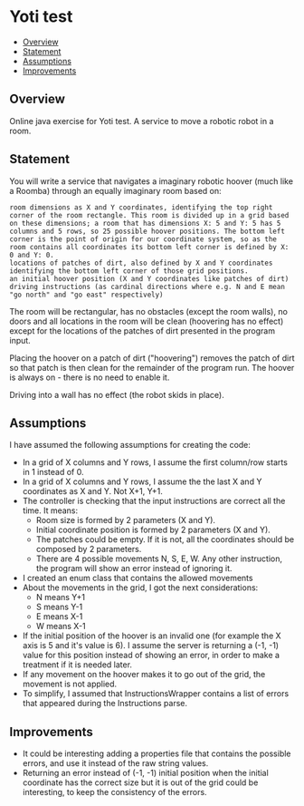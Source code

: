 
# Yoti test
+ [Overview](#overview)
+ [Statement](#Statement)
+ [Assumptions](#assumptions)
+ [Improvements](#improvements)
    
## Overview
Online java exercise for Yoti test. A service to move a robotic robot in a room.

## Statement
You will write a service that navigates a imaginary robotic hoover (much like a Roomba) through an equally imaginary room based on:

    room dimensions as X and Y coordinates, identifying the top right corner of the room rectangle. This room is divided up in a grid based on these dimensions; a room that has dimensions X: 5 and Y: 5 has 5 columns and 5 rows, so 25 possible hoover positions. The bottom left corner is the point of origin for our coordinate system, so as the room contains all coordinates its bottom left corner is defined by X: 0 and Y: 0.
    locations of patches of dirt, also defined by X and Y coordinates identifying the bottom left corner of those grid positions.
    an initial hoover position (X and Y coordinates like patches of dirt)
    driving instructions (as cardinal directions where e.g. N and E mean "go north" and "go east" respectively)

The room will be rectangular, has no obstacles (except the room walls), no doors and all locations in the room will be clean (hoovering has no effect) except for the locations of the patches of dirt presented in the program input.

Placing the hoover on a patch of dirt ("hoovering") removes the patch of dirt so that patch is then clean for the remainder of the program run. The hoover is always on - there is no need to enable it.

Driving into a wall has no effect (the robot skids in place).

## Assumptions
I have assumed the following assumptions for creating the code:

- In a grid of X columns and Y rows, I assume the first column/row starts in 1 instead of 0.
- In a grid of X columns and Y rows, I assume the the last X and Y coordinates as X and Y. Not X+1, Y+1.
- The controller is checking that the input instructions are correct all the time. It means:
  - Room size is formed by 2 parameters (X and Y).
  - Initial coordinate position is formed by 2 parameters (X and Y).
  - The patches could be empty. If it is not, all the coordinates should be composed by 2 parameters.
  - There are 4 possible movements N, S, E, W. Any other instruction, the program will show an error instead
   of ignoring it.
- I created an enum class that contains the allowed movements   
- About the movements in the grid, I got the next considerations:
  - N means Y+1
  - S means Y-1
  - E means X-1
  - W means X-1
- If the initial position of the hoover is an invalid one (for example the X axis is 5 and it's value is 6). 
I assume the server is returning a (-1, -1) value for this position instead of showing an error, in order to
make a treatment if it is needed later.
- If any movement on the hoover makes it to go out of the grid, the movement is not applied.
- To simplify, I assumed that InstructionsWrapper contains a list of errors that appeared during the
 Instructions parse.

## Improvements
- It could be interesting adding a properties file that contains the possible errors, and use it instead of the raw
 string values.
- Returning an error instead of (-1, -1) initial position when the initial coordinate has the correct size but it is
 out of the grid could be interesting, to keep the consistency of the errors.  
